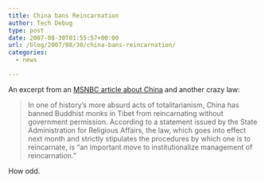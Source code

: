 ```yaml
---
title: China bans Reincarnation
author: Tech Debug
type: post
date: 2007-08-30T01:55:57+00:00
url: /blog/2007/08/30/china-bans-reincarnation/
categories:
  - news

---
```

An excerpt from an [MSNBC article about China][1] and another crazy law:

> In one of history&#8217;s more absurd acts of totalitarianism, China has banned Buddhist monks in Tibet from reincarnating without government permission. According to a statement issued by the State Administration for Religious Affairs, the law, which goes into effect next month and strictly stipulates the procedures by which one is to reincarnate, is &#8220;an important move to institutionalize management of reincarnation.&#8221;

How odd.

 [1]: http://www.msnbc.msn.com/id/20227400/site/newsweek/ "China Regulates Buddhist Reincarnation - Newsweek Beliefs - MSNBC.com"